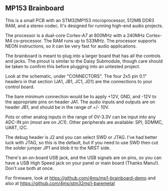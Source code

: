 ## MP153 Brainboard

This is a small PCB with an STM32MP153 microprocessor, 512MB DDR3 RAM, and a stereo codec.
It's designed for running high-end audio projects.

The processor is a dual-core Cortex-A7 at 800MHz with a 240MHz Cortex-M4 co-processor. The RAM runs up to 533MHz.
The processor supports NEON instructions, so it can be very fast for audio applications.

The brainboard is meant to plug into a larger board that has all the controls and jacks. The pinout
is similar to the Daisy Submodule, though care should be taken to confirm this before plugging into an
untested project.

Look at the schematic, under "CONNECTORS". The four 2x5 pin 0.1" headers in
that section (JA1, JB1, JC1, JD1) are the connections to your control board. 

The bare minimum connection would be to apply +12V, GND, and -12V to the appropriate pins on header JA1.
The audio inputs and outputs are on header JB1, and should be in the range of +/- 10V.

Pots or other analog inputs in the range of 0V-3.3V can be input into any ADC-IN pin (most are on JC1).
Other peripherals are available: SPI, SDMMC, UART, I2C.


The debug header is J2 and you can select SWD or JTAG. I've had better luck with JTAG, so this is the default,
but if you need to use SWD then cut the solder jumper JP1 and blob it to the NRST side.

There's an on-board USB jack, and the USB signals are on pins, so you can have a USB High Speed jack on your panel or main board (Thanks Manu!).
Don't use both at once.

For firmware, look at https://github.com/4ms/mp1-brainboard-demo and also at https://github.com/4ms/stm32mp1-baremetal
